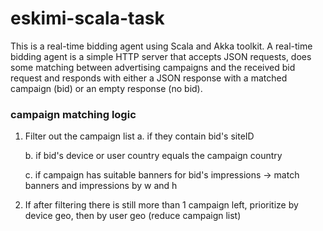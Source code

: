 # eskimi-scala-task

This is a real-time bidding agent using Scala and Akka toolkit.
A real-time bidding agent is a simple HTTP server that accepts JSON requests, does some matching between advertising campaigns and the received bid request and responds with either a JSON response with a matched campaign (bid) or an empty response (no bid).

### campaign matching logic
1. Filter out the campaign list 
      a. if they contain bid's siteID
      
      b. if bid's device or user country equals the campaign country
      
      c. if campaign has suitable banners for bid's impressions -> match banners and impressions by w and h
      
2. If after filtering there is still more than 1 campaign left, prioritize by device geo, then by user geo (reduce campaign list)
